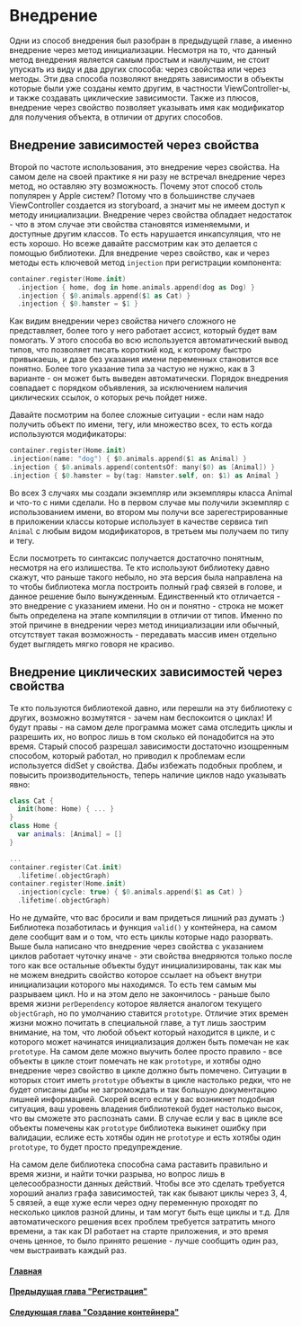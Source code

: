# Внедрение
Одни из способ внедрения был разобран в предыдущей главе, а именно внедрение через метод инициализации. Несмотря на то, что данный метод внедрения является самым простым и наилучшим, не стоит упускать из виду и два других способа: через свойства или через методы.
Эти два способа позволяют внедрять зависимости в объекты которые были уже созданы кемто другим, в частности ViewController-ы, и также создавать циклические зависимости.
Также из плюсов, внедрение через свойство позволяет указывать имя как модификатор для получения объекта, в отличии от других способов.

## Внедрение зависимостей через свойства
Второй по частоте использования, это внедрение через свойства. На самом деле на своей практике я ни разу не встречал внедрение через метод, но оставляю эту возможность.
Почему этот способ столь популярен у Apple систем? Потому что в большинстве случаев ViewController создается из storyboard, а значит мы не имеем доступ к методу инициализации.
Внедрение через свойства обладает недостаток - что в этом случае эти свойства становятся изменяемыми, и доступные другим классов. То есть нарушается инкапсуляция, что не есть хорошо.
Но всеже давайте рассмотрим как это делается с помощью библиотеки. Для внедрение через свойство, как и через методы есть ключевой метод `injection` при регистрации компонента:
```Swift
container.register(Home.init)
  .injection { home, dog in home.animals.append(dog as Dog) }
  .injection { $0.animals.append($1 as Cat) }
  .injection { $0.hamster = $1 }
```
Как видим внедрении через свойства ничего сложного не представляет, более того у него работает ассист, который будет вам помогать. У этого способа во всю используется автоматический вывод типов, что позволяет писать короткий код, к которому быстро привыкаешь, и дазе без указания имени переменных становится все понятно. Более того указание типа за частую не нужно, как в 3 варианте - он может быть выведен автоматически.
Порядок внедрения совпадает с порядком объявления, за исключением наличия циклических ссылок, о которых речь пойдет ниже.

Давайте посмотрим на более сложные ситуации - если нам надо получить объект по имени, тегу, или множество всех, то есть когда используются модификаторы:

```Swift
container.register(Home.init)
.injection(name: "dog") { $0.animals.append($1 as Animal) }
.injection { $0.animals.append(contentsOf: many($0) as [Animal]) }
.injection { $0.hamster = by(tag: Hamster.self, on: $1) as Animal }
```
Во всех 3 случаях мы создали экземпляр или экземпляры класса Animal и что-то с ними сделали. Но в первом случае мы получили экземпляр с использованием имени, во втором мы получи все зарегестрированные в приложении классы которые использует в качестве сервиса тип `Animal` с любым видом модификаторов, в третьем мы получаем по типу и тегу.

Если посмотреть то синтаксис получается достаточно понятным, несмотря на его излишества. Те кто используют библиотеку давно скажут, что раньше такого небыло, но эта версия была направлена на то чтобы библиотека могла построить полный граф связей в голове, и данное решение было вынужденным. Единственный кто отличается - это внедрение с указанием имени. Но он и понятно - строка не может быть определена на этапе компиляции в отличии от типов. Именно по этой причине в внедрении через метод инициализации или обычный, отсутствует такая возможность - передавать массив имен отдельно будет выглядеть мягко говоря не красиво.

## Внедрение циклических зависимостей через свойства
Те кто пользуются библиотекой давно, или перешли на эту библиотеку с других, возможно возмутятся - зачем нам беспокоится о циклах! И будут правы - на самом деле программа может сама отследить циклы и разрешить их, но вопрос лишь в том сколько ей понадобится на это время. Старый способ разрешал зависимости достаточно изощренным способом, который работал, но приводил к проблемам если используется didSet у свойства. Дабы избежать подобных проблем, и повысить производительность, теперь наличие циклов надо указывать явно:
```Swift
class Cat {
  init(home: Home) { ... }
}
class Home {
  var animals: [Animal] = []
}

...
container.register(Cat.init)
  .lifetime(.objectGraph)
container.register(Home.init)
  .injection(cycle: true) { $0.animals.append($1 as Cat) }
  .lifetime(.objectGraph)
```

Но не думайте, что вас бросили и вам придеться лишний раз думать :) Библиотека позаботилась и функция `valid()` у контейнера, на самом деле сообщит вам и о том, что есть циклы которые надо разорвать.
Выше была написано что внедрение через свойства с указанием циклов работает чуточку иначе - эти свойства внедряются только после того как все остальные объекты будут инициализированы, так как мы не можем внедрить свойство которое ссылает на объект внутри инициализации которого мы находимся. То есть тем самым мы разрываем цикл.
Но и на этом дело не закончилось - раньше было время жизни `perDependency` которое является аналогом текущего `objectGraph`, но по умолчанию ставится `prototype`. Отличие этих времен жизни можно почитать в специальной главе, а тут лишь заострим внимание, на том, что любой объект который находится в цикле, и с которого может начинатся инициализация должен быть помечан не как `prototype`. На самом деле можно выучить более просто правило - все объекты в цикле стоит помечать не как `prototype`, и хотябы одно внедрение через свойство в цикле должно быть помечено.
Ситуации в которых стоит иметь `prototype` объекты в цикле настолько редки, что не будет описаны дабы не загромождать и так большую документацию лишней информацией. Скорей всего если у вас возникнет подобная ситуация, ваш уровень владения библиотекой будет настолько высок, что вы сможете это распознать сами.
В случае если у вас в цикле все объекты помечены как `prototype` библиотека выкинет ошибку при валидации, еслиже есть хотябы один не `prototype` и есть хотябы один `prototype`, то будет просто предупреждение.

На самом деле библиотека способна сама раставить правильно и время жизни, и найти точки разрыва, но вопрос лишь в целесообразности данных действий. Чтобы все это сделать требуется хороший анализ графа зависимостей, так как бывают циклы через 3, 4, 5 связей, а еще хуже если через одну переменную проходят по несколько циклов разной длины, и там могут быть еще циклы и т.д. Для автоматического решения всех проблем требуется затратить много времени, а так как DI работает на старте приложения, и это время очень ценное, то было принято решение - лучше сообщить один раз, чем выстраивать каждый раз.

#### [Главная](main.md)
#### [Предыдущая глава "Регистрация"](registration.md#Регистрация)
#### [Следующая глава "Создание контейнера"](validation.md#Валидация-контейнера)
